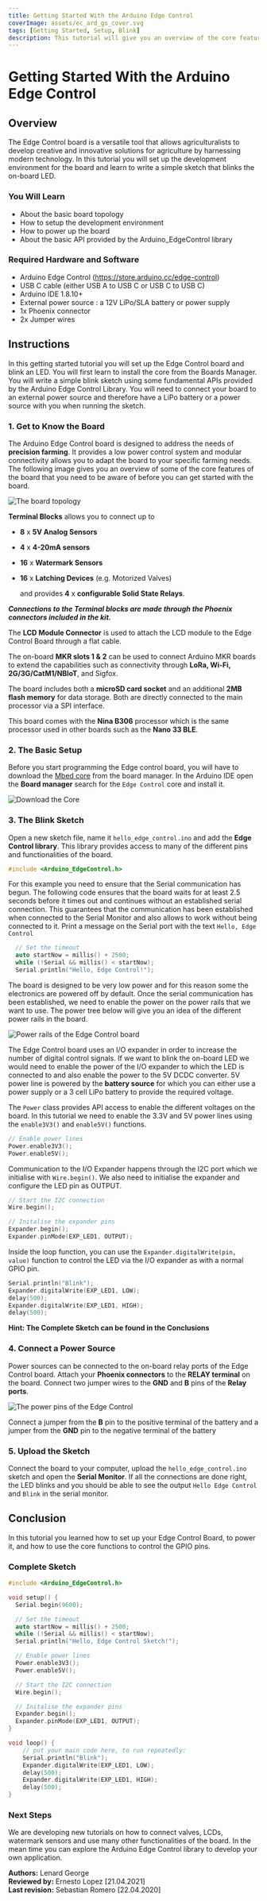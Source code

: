 ```yaml
---
title: Getting Started With the Arduino Edge Control
coverImage: assets/ec_ard_gs_cover.svg
tags: [Getting Started, Setup, Blink]
description: This tutorial will give you an overview of the core features of the board, setup the development environment and introduce the APIs required to program the board. 
---
```


# Getting Started With the Arduino Edge Control

## Overview
The Edge Control board is a versatile tool that allows agriculturalists to develop creative and innovative solutions for agriculture by harnessing modern technology. In this tutorial you will set up the development environment for the board and learn to write a simple sketch that blinks the on-board LED. 

### You Will Learn
-   About the basic board topology
-   How to setup the development environment
-   How to power up the board
-   About the basic API provided by the Arduino_EdgeControl library

### Required Hardware and Software
-   Arduino Edge Control (<https://store.arduino.cc/edge-control>)
-   USB C cable (either USB A to USB C or USB C to USB C)
-   Arduino IDE 1.8.10+
-   External power source : a 12V LiPo/SLA battery or power supply 
-   1x Phoenix connector 
-   2x Jumper wires 

## Instructions

In this getting started tutorial you will set up the Edge Control board and blink an LED. You will first learn to install the core from the Boards Manager. You will write a simple blink sketch using some fundamental APIs provided by the Arduino Edge Control Library. You will need to connect your board to an external power source and therefore have a LiPo battery or a power source with you when running the sketch. 

### 1. Get to Know the Board

The Arduino Edge Control board is designed to address the needs of **precision farming**. It provides a low power control system and modular connectivity allows you to adapt the board to your specific farming needs. The following image gives you an overview of some of the core features of the board that you need to be aware of before you can get started with the board.  

![The board topology](assets/ec_ard_gs_board_topology.svg)

**Terminal Blocks** allows you to connect up to 

- **8** x **5V Analog Sensors**
- **4** x **4-20mA sensors**
- **16** x **Watermark Sensors** 
- **16** x **Latching Devices** (e.g. Motorized Valves)

  and provides **4** x **configurable Solid State Relays**. 

***Connections to the Terminal blocks are made through the Phoenix connectors included in the kit.***

The **LCD Module Connector**  is used to attach the LCD module to the Edge Control Board through a flat cable.  

The on-board **MKR slots 1 & 2** can be used to connect Arduino MKR boards to extend the capabilities such as connectivity through **LoRa, Wi-Fi, 2G/3G/CatM1/NBIoT**, and Sigfox. 

The board includes both a **microSD card socket** and an additional **2MB flash memory** for data storage. Both are directly connected to the main processor via a SPI interface.

This board comes with the **Nina B306** processor which is the same processor used in other boards such as the **Nano 33 BLE**. 

### 2. The Basic Setup

Before you start programming the Edge control board, you will have to download the [Mbed core](https://github.com/arduino/ArduinoCore-mbed) from the board manager. In the Arduino IDE open the **Board manager** search for the `Edge Control` core and install it. 

![Download the Core](assets/ec_ard_gs_core.png)

### 3. The Blink Sketch

Open a new sketch file, name it `hello_edge_control.ino` and add the **Edge Control library**. This library provides access to many of the different pins and functionalities of the board. 

```cpp
#include <Arduino_EdgeControl.h>
```

For this example you need to ensure that the Serial communication has begun. The following code ensures that the board waits for at least 2.5 seconds before it times out and continues without an established serial connection. This guarantees that the communication has been established when connected to the Serial Monitor and also allows to work without being connected to it. Print a message on the Serial port with the text `Hello, Edge Control` 

```cpp
  // Set the timeout
  auto startNow = millis() + 2500;
  while (!Serial && millis() < startNow);
  Serial.println("Hello, Edge Control!");
```

The board is designed to be very low power and for this reason some the electronics are powered off by default. Once the serial communication has been established, we need to enable the power on the power rails that we want to use. The power tree below will give you an idea of the different power rails in the board. 


![Power rails of the Edge Control board](assets/ec_ard_gs_power_rail.svg)

The Edge Control board uses an I/O expander in order to increase the number of digital control signals. If we want to blink the on-board LED we would need to enable the power of the I/O expander to which the LED is connected to and also enable the power to the 5V DCDC converter. 5V power line is powered by the **battery source** for which you can either use a power supply or a 3 cell LiPo battery to provide the required voltage.

The `Power` class provides API access to enable the different voltages on the board. In this tutorial we need to enable the 3.3V and 5V power lines using the `enable3V3()` and `enable5V()` functions. 

```cpp
// Enable power lines 
Power.enable3V3();
Power.enable5V();
```

Communication to the I/O Expander happens through the I2C port which we initialise with `Wire.begin()`. We also need to initialise the expander and configure the LED pin as OUTPUT. 

```cpp
// Start the I2C connection 
Wire.begin();

// Initalise the expander pins 
Expander.begin();
Expander.pinMode(EXP_LED1, OUTPUT);
```

Inside the loop function, you can use the `Expander.digitalWrite(pin, value)` function to control the LED via the I/O expander as with a normal GPIO pin.

```cpp
Serial.println("Blink");
Expander.digitalWrite(EXP_LED1, LOW);
delay(500);
Expander.digitalWrite(EXP_LED1, HIGH);
delay(500);
```

**Hint: The Complete Sketch can be found in the Conclusions**

### 4. Connect a Power Source 

Power sources can be connected to the on-board relay ports of the Edge Control board. Attach your **Phoenix connectors** to the **RELAY terminal** on the board. Connect two jumper wires to the **GND** and **B** pins of the **Relay ports**. 

![The power pins of the Edge Control](assets/ec_ard_connect_power_source.svg)

Connect a jumper from the **B** pin to the positive terminal of the battery and a jumper from the **GND** pin to the negative terminal of the battery 

### 5. Upload the Sketch 

Connect the board to your computer, upload the `hello_edge_control.ino` sketch and open the **Serial Monitor**. If all the connections are done right, the LED blinks and you should be able to see the output  `Hello Edge Control` and `Blink` in the serial monitor. 

## Conclusion
In this tutorial you learned how to set up your Edge Control Board, to power it, and how to use the core functions to control the GPIO pins.

### Complete Sketch 

```cpp
#include <Arduino_EdgeControl.h>

void setup() {
  Serial.begin(9600);

  // Set the timeout
  auto startNow = millis() + 2500;
  while (!Serial && millis() < startNow);
  Serial.println("Hello, Edge Control Sketch!");

  // Enable power lines 
  Power.enable3V3();
  Power.enable5V();

  // Start the I2C connection 
  Wire.begin();

  // Initalise the expander pins 
  Expander.begin();
  Expander.pinMode(EXP_LED1, OUTPUT);
}

void loop() {    
    // put your main code here, to run repeatedly:
    Serial.println("Blink");
    Expander.digitalWrite(EXP_LED1, LOW);
    delay(500);
    Expander.digitalWrite(EXP_LED1, HIGH);
    delay(500);
}
```

### Next Steps

We are developing new tutorials on how to connect valves, LCDs, watermark sensors and use many other functionalities of the board. In the mean time you can explore the Arduino Edge Control library to develop your own application.

**Authors:** Lenard George  
**Reviewed by:** Ernesto Lopez [21.04.2021]  
**Last revision:** Sebastian Romero [22.04.2020]